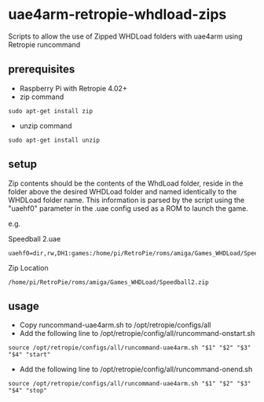 # uae4arm-retropie-whdload-zips
Scripts to allow the use of Zipped WHDLoad folders with uae4arm using Retropie runcommand


## prerequisites
- Raspberry Pi with Retropie 4.02+
- zip command
```
sudo apt-get install zip
```
- unzip command
```
sudo apt-get install unzip
```


## setup
Zip contents should be the contents of the WhdLoad folder, reside in the folder above the desired WHDLoad folder and named identically to the WHDLoad folder name. This information is parsed by the script using the "uaehf0" parameter in the .uae config used as a ROM to launch the game.

e.g.

Speedball 2.uae
```config
uaehf0=dir,rw,DH1:games:/home/pi/RetroPie/roms/amiga/Games_WHDLoad/Speedball2/,0
```
Zip Location
```
/home/pi/RetroPie/roms/amiga/Games_WHDLoad/Speedball2.zip
```


## usage
- Copy runcommand-uae4arm.sh to /opt/retropie/configs/all
- Add the following line to /opt/retropie/config/all/runcommand-onstart.sh
```shell
source /opt/retropie/configs/all/runcommand-uae4arm.sh "$1" "$2" "$3" "$4" "start"
```
- Add the following line to /opt/retropie/config/all/runcommand-onend.sh
```shell
source /opt/retropie/configs/all/runcommand-uae4arm.sh "$1" "$2" "$3" "$4" "stop"
```
